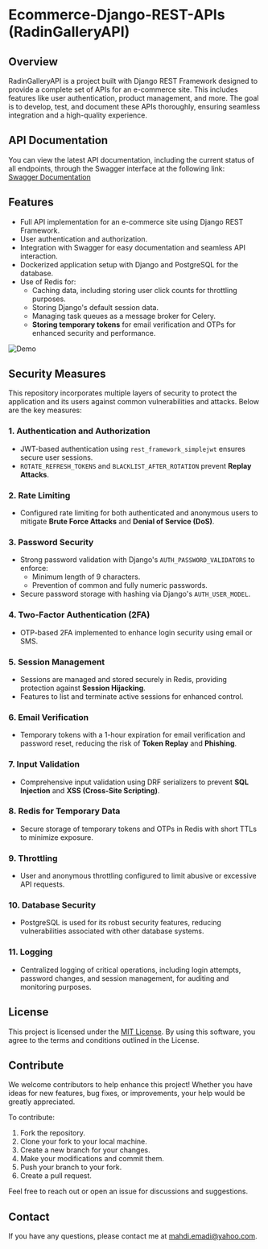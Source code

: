 # Ecommerce-Django-REST-APIs (RadinGalleryAPI)

## Overview
RadinGalleryAPI is a project built with Django REST Framework designed to provide a complete set of APIs for an e-commerce site. This includes features like user authentication, product management, and more. The goal is to develop, test, and document these APIs thoroughly, ensuring seamless integration and a high-quality experience.

## API Documentation
You can view the latest API documentation, including the current status of all endpoints, through the Swagger interface at the following link:  
[Swagger Documentation](https://mhdemd.github.io/Ecommerce-Django-REST-APIs/)

## Features
- Full API implementation for an e-commerce site using Django REST Framework.
- User authentication and authorization.
- Integration with Swagger for easy documentation and seamless API interaction.
- Dockerized application setup with Django and PostgreSQL for the database.
- Use of Redis for:
  - Caching data, including storing user click counts for throttling purposes.
  - Storing Django's default session data.
  - Managing task queues as a message broker for Celery.
  - **Storing temporary tokens** for email verification and OTPs for enhanced security and performance.

![Demo](assets/pytest.gif)


## Security Measures
This repository incorporates multiple layers of security to protect the application and its users against common vulnerabilities and attacks. Below are the key measures:

### 1. **Authentication and Authorization**
- JWT-based authentication using `rest_framework_simplejwt` ensures secure user sessions.
- `ROTATE_REFRESH_TOKENS` and `BLACKLIST_AFTER_ROTATION` prevent **Replay Attacks**.

### 2. **Rate Limiting**
- Configured rate limiting for both authenticated and anonymous users to mitigate **Brute Force Attacks** and **Denial of Service (DoS)**.

### 3. **Password Security**
- Strong password validation with Django's `AUTH_PASSWORD_VALIDATORS` to enforce:
  - Minimum length of 9 characters.
  - Prevention of common and fully numeric passwords.
- Secure password storage with hashing via Django's `AUTH_USER_MODEL`.

### 4. **Two-Factor Authentication (2FA)**
- OTP-based 2FA implemented to enhance login security using email or SMS.

### 5. **Session Management**
- Sessions are managed and stored securely in Redis, providing protection against **Session Hijacking**.
- Features to list and terminate active sessions for enhanced control.

### 6. **Email Verification**
- Temporary tokens with a 1-hour expiration for email verification and password reset, reducing the risk of **Token Replay** and **Phishing**.

### 7. **Input Validation**
- Comprehensive input validation using DRF serializers to prevent **SQL Injection** and **XSS (Cross-Site Scripting)**.

### 8. **Redis for Temporary Data**
- Secure storage of temporary tokens and OTPs in Redis with short TTLs to minimize exposure.

### 9. **Throttling**
- User and anonymous throttling configured to limit abusive or excessive API requests.

### 10. **Database Security**
- PostgreSQL is used for its robust security features, reducing vulnerabilities associated with other database systems.

### 11. **Logging**
- Centralized logging of critical operations, including login attempts, password changes, and session management, for auditing and monitoring purposes.

## License
This project is licensed under the [MIT License](./LICENSE.md). By using this software, you agree to the terms and conditions outlined in the License.

## Contribute
We welcome contributors to help enhance this project! Whether you have ideas for new features, bug fixes, or improvements, your help would be greatly appreciated.

To contribute:
1. Fork the repository.
2. Clone your fork to your local machine.
3. Create a new branch for your changes.
4. Make your modifications and commit them.
5. Push your branch to your fork.
6. Create a pull request.

Feel free to reach out or open an issue for discussions and suggestions.

## Contact
If you have any questions, please contact me at [mahdi.emadi@yahoo.com](mailto:mahdi.emadi@yahoo.com).
